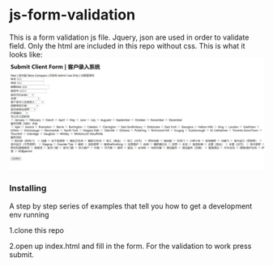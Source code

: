 # js-form-validation
 This is a form validation js file. Jquery, json are used in order to validate field.
 Only the html are included in this repo without css.
 This is what it looks like:
 ![alt text](screenshots/Capture.JPG "main page ")
 
### Installing

A step by step series of examples that tell you how to get a development env running

1.clone this repo 

2.open up index.html and fill in the form. For the validation to work press submit.
